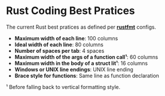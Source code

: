 # Rust Coding Best Pratices

The current Rust best pratices as defined per **[rustfmt][1]** configs.

- **Maximum width of each line**: 100 columns
- **Ideal width of each line**: 80 columns
- **Number of spaces per tab**: 4 spaces
- **Maximum width of the args of a function call¹**: 60 columns
- **Maximum width in the body of a struct lit¹**: 16 columns
- **Windows or UNIX line endings**: UNIX line ending
- **Brace style for functions**: Same line as function declaration

¹ Before falling back to vertical formatting style.


[1]: https://github.com/nrc/rustfmt/blob/3ce2b840cf73253cedf86aaf3b6b7a71e27d6b79/src/config.rs#L259-L304